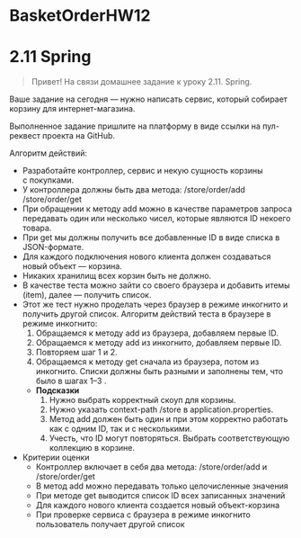 # BasketOrderHW12
# 2.11 Spring

> Привет!
На связи домашнее задание к уроку 2.11. Spring.

Ваше задание на сегодня — нужно написать сервис, который собирает корзину для интернет-магазина.

Выполненное задание пришлите на платформу в виде ссылки на пул-реквест проекта на GitHub.
>

Алгоритм действий:

- Разработайте контроллер, сервис и некую сущность корзины с покупками.
- У контроллера должны быть два метода:
  /store/order/add
  /store/order/get
- При обращении к методу add можно в качестве параметров запроса передавать один или несколько чисел, которые являются ID некоего товара.
- При get мы должны получить все добавленные ID в виде списка в JSON-формате.
- Для каждого подключения нового клиента должен создаваться новый объект — корзина.
- Никаких хранилищ всех корзин быть не должно.
- В качестве теста можно зайти со своего браузера и добавить итемы (item), далее —  получить список.
- Этот же тест нужно проделать через браузер в режиме инкогнито и получить другой список.
  Алгоритм действий теста в браузере в режиме инкогнито:
    1. Обращаемся к методу add из браузера, добавляем первые ID.
    2. Обращаемся к методу add из инкогнито, добавляем первые ID.
    3. Повторяем шаг 1 и 2.
    4. Обращаемся к методу get сначала из браузера, потом из инкогнито. Списки должны быть разными и заполнены тем, что было в шагах 1–3 .
    - **Подсказки**
        1. Нужно выбрать корректный скоуп для корзины.
        2. Нужно указать context-path /store в application.properties.
        3. Метод add должен быть один и при этом корректно работать как с одним ID, так и с несколькими.
        4. Учесть, что ID могут повторяться. Выбрать соответствующую коллекцию в корзине.
- Критерии оценки
    - Контроллер включает в себя два метода:  /store/order/add  и /store/order/get
    - В метод add можно передавать только целочисленные значения
    - При методе get выводится список ID всех записанных значений
    - Для каждого нового клиента создается новый объект-корзина
    - При проверке сервиса с браузера в режиме инкогнито пользователь получает другой список
